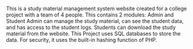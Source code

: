This is a study material management system website created for a college project with a team of 4 people.
This contains 2 modules: Admin and Student
Admin can manage the study material, can see the student data, and has access to the student logs.
Students can download the study material from the website.
This Project uses SQL databases to store the data.
For security, it uses the built-in hashing function of PHP.
